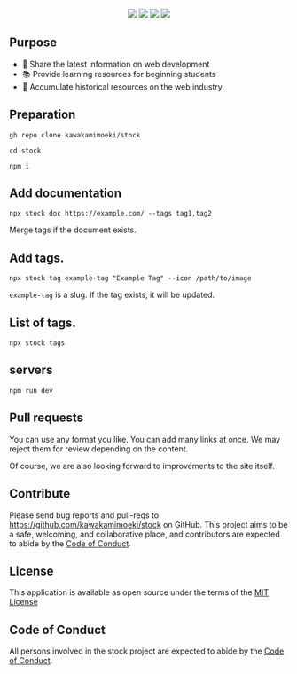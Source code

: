 <p align="center">
 <img src="https://img.shields.io/github/languages/top/kawakamimoeki/stock" />
 <img src="https://img.shields.io/github/last-commit/kawakamimoeki/stock" />
 <img src="https://img.shields.io/github/stars/kawakamimoeki/stock" />
 <img src="https://img.shields.io/github/license/kawakamimoeki/stock" />
</p>

## Purpose

- 📡 Share the latest information on web development
- 📚 Provide learning resources for beginning students
- 🗿 Accumulate historical resources on the web industry.

## Preparation

```
gh repo clone kawakamimoeki/stock
```

```
cd stock
```

```
npm i
```

## Add documentation

```
npx stock doc https://example.com/ --tags tag1,tag2
```

Merge tags if the document exists.

## Add tags.

```
npx stock tag example-tag "Example Tag" --icon /path/to/image
```

`example-tag` is a slug.
If the tag exists, it will be updated.

## List of tags.

```
npx stock tags
```

## servers

```
npm run dev
```

## Pull requests

You can use any format you like. You can add many links at once.
We may reject them for review depending on the content.

Of course, we are also looking forward to improvements to the site itself.

## Contribute

Please send bug reports and pull-reqs to https://github.com/kawakamimoeki/stock on GitHub.
This project aims to be a safe, welcoming, and collaborative place, and contributors are expected to abide by the [Code of Conduct](https://github.com/kawakamimoeki/stock/blob/main/CODE_OF_CONDUCT.md).

## License

This application is available as open source under the terms of the [MIT License](https://opensource.org/licenses/MIT)

## Code of Conduct

All persons involved in the stock project are expected to abide by the [Code of Conduct](https://github.com/kawakamimoeki/stock/blob/main/CODE_OF_CONDUCT.md).
